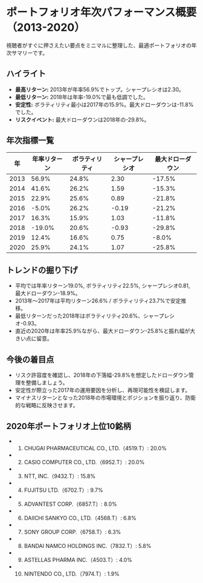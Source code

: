 # ポートフォリオ年次パフォーマンス概要（2013-2020）

視聴者がすぐに押さえたい要点をミニマルに整理した、最適ポートフォリオの年次サマリーです。

## ハイライト
- **最高リターン:** 2013年が年率56.9%でトップ。シャープレシオは2.30。
- **最低リターン:** 2018年は年率-19.0%で最も低調でした。
- **安定性:** ボラティリティ最小は2017年の15.9%。最大ドローダウンは-11.8%でした。
- **リスクイベント:** 最大ドローダウンは2018年の-29.8%。

## 年次指標一覧
| 年 | 年率リターン | ボラティリティ | シャープレシオ | 最大ドローダウン |
|---|-------------|----------------|-----------------|-------------------|
| 2013 | 56.9% | 24.8% | 2.30 | -17.5% |
| 2014 | 41.6% | 26.2% | 1.59 | -15.3% |
| 2015 | 22.9% | 25.6% | 0.89 | -21.8% |
| 2016 | -5.0% | 26.2% | -0.19 | -21.2% |
| 2017 | 16.3% | 15.9% | 1.03 | -11.8% |
| 2018 | -19.0% | 20.6% | -0.93 | -29.8% |
| 2019 | 12.4% | 16.6% | 0.75 | -8.0% |
| 2020 | 25.9% | 24.1% | 1.07 | -25.8% |

## トレンドの掘り下げ
- 平均では年率リターン19.0%, ボラティリティ22.5%, シャープレシオ0.81, 最大ドローダウン-18.9%。
- 2013年〜2017年は平均リターン26.6% / ボラティリティ23.7%で安定推移。
- 最低リターンだった2018年はボラティリティ20.6%、シャープレシオ-0.93。
- 直近の2020年は年率25.9%ながら、最大ドローダウン-25.8%と振れ幅が大きい点に留意。

## 今後の着目点
- リスク許容度を確認し、2018年の下落幅-29.8%を想定したドローダウン管理を整備しましょう。
- 安定性が際立った2017年の運用要因を分析し、再現可能性を検証します。
- マイナスリターンとなった2018年の市場環境とポジションを振り返り、防衛的な戦略に反映させます。

## 2020年ポートフォリオ上位10銘柄

- 1. CHUGAI PHARMACEUTICAL CO., LTD.（4519.T）: 20.0%
- 2. CASIO COMPUTER CO., LTD.（6952.T）: 20.0%
- 3. NTT, INC.（9432.T）: 15.8%
- 4. FUJITSU LTD.（6702.T）: 9.7%
- 5. ADVANTEST CORP.（6857.T）: 8.0%
- 6. DAIICHI SANKYO CO., LTD.（4568.T）: 6.8%
- 7. SONY GROUP CORP.（6758.T）: 6.3%
- 8. BANDAI NAMCO HOLDINGS INC.（7832.T）: 5.8%
- 9. ASTELLAS PHARMA INC.（4503.T）: 4.0%
- 10. NINTENDO CO., LTD.（7974.T）: 1.9%
